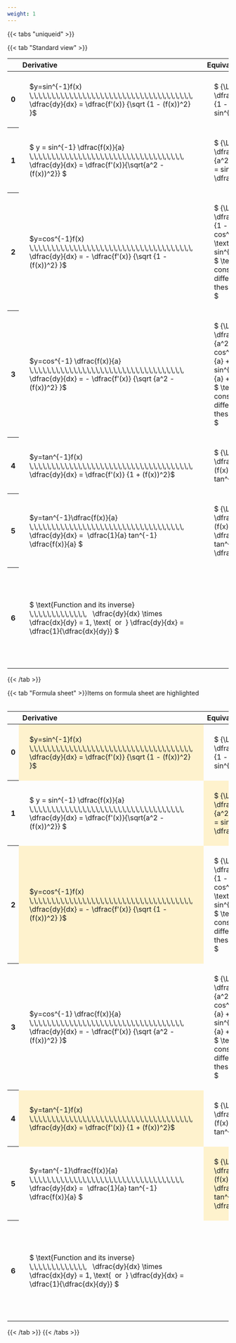 ```yaml
---
weight: 1
---
```


{{< tabs "uniqueid" >}}

{{< tab "Standard view" >}}
<style type="text/css">
#T_ac970 th.col_heading {
  text-align: left;
  font-size: 1em;
}
#T_ac970 td {
  text-align: left;
  font-size: 1em;
  padding: 1.5em;
}
#T_ac970_row0_col0, #T_ac970_row0_col1, #T_ac970_row1_col0, #T_ac970_row1_col1, #T_ac970_row2_col0, #T_ac970_row2_col1, #T_ac970_row3_col0, #T_ac970_row3_col1, #T_ac970_row4_col0, #T_ac970_row4_col1, #T_ac970_row5_col0, #T_ac970_row5_col1, #T_ac970_row6_col0, #T_ac970_row6_col1 {
  width: 400px;
  white-space: pre-wrap;
}
#T_ac970_row0_col2, #T_ac970_row1_col2, #T_ac970_row2_col2, #T_ac970_row3_col2, #T_ac970_row4_col2, #T_ac970_row5_col2, #T_ac970_row6_col2 {
  width: 600px;
  white-space: pre-wrap;
}
</style>
<table id="T_ac970">
  <thead>
    <tr>
      <th class="blank level0" >&nbsp;</th>
      <th id="T_ac970_level0_col0" class="col_heading level0 col0" >Derivative</th>
      <th id="T_ac970_level0_col1" class="col_heading level0 col1" >Equivalent integral</th>
      <th id="T_ac970_level0_col2" class="col_heading level0 col2" >Comment</th>
    </tr>
  </thead>
  <tbody>
    <tr>
      <th id="T_ac970_level0_row0" class="row_heading level0 row0" >0</th>
      <td id="T_ac970_row0_col0" class="data row0 col0" >$y=sin^{-1}f(x) \,\,\,\,\,\,\,\,\,\,\,\,\,\,\,\,\,\,\,\,\,\,\,\,\,\,\,\,\,\,\,\,\,\,\,\,\,   \dfrac{dy}{dx} = \dfrac{f'(x)} {\sqrt {1 - (f(x))^2} }$ <br></td>
      <td id="T_ac970_row0_col1" class="data row0 col1" >$ {\Large\int} \dfrac{f'(x)} {\sqrt {1 - (f(x))^2} } dx = sin^{-1} f(x) + c$</td>
      <td id="T_ac970_row0_col2" class="data row0 col2" ></td>
    </tr>
    <tr>
      <th id="T_ac970_level0_row1" class="row_heading level0 row1" >1</th>
      <td id="T_ac970_row1_col0" class="data row1 col0" >$ y = sin^{-1} \dfrac{f(x)}{a}  \,\,\,\,\,\,\,\,\,\,\,\,\,\,\,\,\,\,\,\,\,\,\,\,\,\,\,\,\,\,\,\,\,\,\,   \dfrac{dy}{dx} = \dfrac{f'(x)}{\sqrt{a^2 - (f(x))^2}} $ <br></td>
      <td id="T_ac970_row1_col1" class="data row1 col1" >$ {\Large\int} \dfrac{f'(x)} {\sqrt {a^2 - (f(x))^2} } dx = sin^{-1} \dfrac{f(x)}{a} + c$</td>
      <td id="T_ac970_row1_col2" class="data row1 col2" ></td>
    </tr>
    <tr>
      <th id="T_ac970_level0_row2" class="row_heading level0 row2" >2</th>
      <td id="T_ac970_row2_col0" class="data row2 col0" >$y=cos^{-1}f(x) \,\,\,\,\,\,\,\,\,\,\,\,\,\,\,\,\,\,\,\,\,\,\,\,\,\,\,\,\,\,\,\,\,\,\,\,\,   \dfrac{dy}{dx} = - \dfrac{f'(x)} {\sqrt {1 - (f(x))^2} }$ <br></td>
      <td id="T_ac970_row2_col1" class="data row2 col1" >$ {\Large\int} - \dfrac{f'(x)} {\sqrt {1 - (f(x))^2} }  = cos^{-1}f(x) + c \text{ or } -sin^{-1}f(x) +c$
$ \text{Note the constant c will have different values with these two options} $</td>
      <td id="T_ac970_row2_col2" class="data row2 col2" ></td>
    </tr>
    <tr>
      <th id="T_ac970_level0_row3" class="row_heading level0 row3" >3</th>
      <td id="T_ac970_row3_col0" class="data row3 col0" >$y=cos^{-1} \dfrac{f(x)}{a} \,\,\,\,\,\,\,\,\,\,\,\,\,\,\,\,\,\,\,\,\,\,\,\,\,\,\,\,\,\,\,\,\,\,\,   \dfrac{dy}{dx} = - \dfrac{f'(x)} {\sqrt {a^2 - (f(x))^2} }$ <br></td>
      <td id="T_ac970_row3_col1" class="data row3 col1" >$ {\Large\int} - \dfrac{f'(x)} {\sqrt {a^2 - (f(x))^2} }  = cos^{-1}\dfrac{f(x)}{a} + c \text{ or } -sin^{-1}\dfrac{f(x)}{a} +c$
$ \text{Note the constant c will have different values with these two options} $</td>
      <td id="T_ac970_row3_col2" class="data row3 col2" ></td>
    </tr>
    <tr>
      <th id="T_ac970_level0_row4" class="row_heading level0 row4" >4</th>
      <td id="T_ac970_row4_col0" class="data row4 col0" >$y=tan^{-1}f(x) \,\,\,\,\,\,\,\,\,\,\,\,\,\,\,\,\,\,\,\,\,\,\,\,\,\,\,\,\,\,\,\,\,\,\,\,\,   \dfrac{dy}{dx} = \dfrac{f'(x)} {1 + (f(x))^2}$ <br></td>
      <td id="T_ac970_row4_col1" class="data row4 col1" >$ {\Large\int} \dfrac{f'(x)} {1 + (f(x))^2} dx = \ tan^{-1} f(x) + c$</td>
      <td id="T_ac970_row4_col2" class="data row4 col2" ></td>
    </tr>
    <tr>
      <th id="T_ac970_level0_row5" class="row_heading level0 row5" >5</th>
      <td id="T_ac970_row5_col0" class="data row5 col0" >$y=tan^{-1}\dfrac{f(x)}{a} \,\,\,\,\,\,\,\,\,\,\,\,\,\,\,\,\,\,\,\,\,\,\,\,\,\,\,\,\,\,\,\,\,\,\,   \dfrac{dy}{dx} =  \dfrac{1}{a} tan^{-1} \dfrac{f(x)}{a} $ <br></td>
      <td id="T_ac970_row5_col1" class="data row5 col1" >$ {\Large\int} \dfrac{f'(x)} {a^2 + (f(x))^2} dx = \dfrac{1}{a} tan^{-1} \dfrac{f(x)}{a} + c$</td>
      <td id="T_ac970_row5_col2" class="data row5 col2" ></td>
    </tr>
    <tr>
      <th id="T_ac970_level0_row6" class="row_heading level0 row6" >6</th>
      <td id="T_ac970_row6_col0" class="data row6 col0" >$ \text{Function and its inverse}  \,\,\,\,\,\,\,\,\,\,\,\,\,   \dfrac{dy}{dx} \times \dfrac{dx}{dy} = 1, \text{  or  } \dfrac{dy}{dx} = \dfrac{1}{\dfrac{dx}{dy}} $ <br></td>
      <td id="T_ac970_row6_col1" class="data row6 col1" ></td>
      <td id="T_ac970_row6_col2" class="data row6 col2" >Formula can be utilised to calculate otherwise hard to differentiate inverse functions</td>
    </tr>
  </tbody>
</table>
{{< /tab >}}

{{< tab "Formula sheet" >}}Items on formula sheet are highlighted
<br><br><style type="text/css">
#T_18d04 th.col_heading {
  text-align: left;
  font-size: 1em;
}
#T_18d04 td {
  text-align: left;
  font-size: 1em;
  padding: 1.5em;
}
#T_18d04_row0_col0, #T_18d04_row1_col1, #T_18d04_row2_col0, #T_18d04_row4_col0, #T_18d04_row5_col1 {
  width: 400px;
  background-color: rgba(255,194,10, 0.2);
  white-space: pre-wrap;
}
#T_18d04_row0_col1, #T_18d04_row1_col0, #T_18d04_row2_col1, #T_18d04_row3_col0, #T_18d04_row3_col1, #T_18d04_row4_col1, #T_18d04_row5_col0, #T_18d04_row6_col0, #T_18d04_row6_col1 {
  width: 400px;
  white-space: pre-wrap;
}
#T_18d04_row0_col2, #T_18d04_row1_col2, #T_18d04_row2_col2, #T_18d04_row3_col2, #T_18d04_row4_col2, #T_18d04_row5_col2, #T_18d04_row6_col2 {
  width: 600px;
  white-space: pre-wrap;
}
</style>
<table id="T_18d04">
  <thead>
    <tr>
      <th class="blank level0" >&nbsp;</th>
      <th id="T_18d04_level0_col0" class="col_heading level0 col0" >Derivative</th>
      <th id="T_18d04_level0_col1" class="col_heading level0 col1" >Equivalent integral</th>
      <th id="T_18d04_level0_col2" class="col_heading level0 col2" >Comment</th>
    </tr>
  </thead>
  <tbody>
    <tr>
      <th id="T_18d04_level0_row0" class="row_heading level0 row0" >0</th>
      <td id="T_18d04_row0_col0" class="data row0 col0" >$y=sin^{-1}f(x) \,\,\,\,\,\,\,\,\,\,\,\,\,\,\,\,\,\,\,\,\,\,\,\,\,\,\,\,\,\,\,\,\,\,\,\,\,   \dfrac{dy}{dx} = \dfrac{f'(x)} {\sqrt {1 - (f(x))^2} }$ <br></td>
      <td id="T_18d04_row0_col1" class="data row0 col1" >$ {\Large\int} \dfrac{f'(x)} {\sqrt {1 - (f(x))^2} } dx = sin^{-1} f(x) + c$</td>
      <td id="T_18d04_row0_col2" class="data row0 col2" ></td>
    </tr>
    <tr>
      <th id="T_18d04_level0_row1" class="row_heading level0 row1" >1</th>
      <td id="T_18d04_row1_col0" class="data row1 col0" >$ y = sin^{-1} \dfrac{f(x)}{a}  \,\,\,\,\,\,\,\,\,\,\,\,\,\,\,\,\,\,\,\,\,\,\,\,\,\,\,\,\,\,\,\,\,\,\,   \dfrac{dy}{dx} = \dfrac{f'(x)}{\sqrt{a^2 - (f(x))^2}} $ <br></td>
      <td id="T_18d04_row1_col1" class="data row1 col1" >$ {\Large\int} \dfrac{f'(x)} {\sqrt {a^2 - (f(x))^2} } dx = sin^{-1} \dfrac{f(x)}{a} + c$</td>
      <td id="T_18d04_row1_col2" class="data row1 col2" ></td>
    </tr>
    <tr>
      <th id="T_18d04_level0_row2" class="row_heading level0 row2" >2</th>
      <td id="T_18d04_row2_col0" class="data row2 col0" >$y=cos^{-1}f(x) \,\,\,\,\,\,\,\,\,\,\,\,\,\,\,\,\,\,\,\,\,\,\,\,\,\,\,\,\,\,\,\,\,\,\,\,\,   \dfrac{dy}{dx} = - \dfrac{f'(x)} {\sqrt {1 - (f(x))^2} }$ <br></td>
      <td id="T_18d04_row2_col1" class="data row2 col1" >$ {\Large\int} - \dfrac{f'(x)} {\sqrt {1 - (f(x))^2} }  = cos^{-1}f(x) + c \text{ or } -sin^{-1}f(x) +c$
$ \text{Note the constant c will have different values with these two options} $</td>
      <td id="T_18d04_row2_col2" class="data row2 col2" ></td>
    </tr>
    <tr>
      <th id="T_18d04_level0_row3" class="row_heading level0 row3" >3</th>
      <td id="T_18d04_row3_col0" class="data row3 col0" >$y=cos^{-1} \dfrac{f(x)}{a} \,\,\,\,\,\,\,\,\,\,\,\,\,\,\,\,\,\,\,\,\,\,\,\,\,\,\,\,\,\,\,\,\,\,\,   \dfrac{dy}{dx} = - \dfrac{f'(x)} {\sqrt {a^2 - (f(x))^2} }$ <br></td>
      <td id="T_18d04_row3_col1" class="data row3 col1" >$ {\Large\int} - \dfrac{f'(x)} {\sqrt {a^2 - (f(x))^2} }  = cos^{-1}\dfrac{f(x)}{a} + c \text{ or } -sin^{-1}\dfrac{f(x)}{a} +c$
$ \text{Note the constant c will have different values with these two options} $</td>
      <td id="T_18d04_row3_col2" class="data row3 col2" ></td>
    </tr>
    <tr>
      <th id="T_18d04_level0_row4" class="row_heading level0 row4" >4</th>
      <td id="T_18d04_row4_col0" class="data row4 col0" >$y=tan^{-1}f(x) \,\,\,\,\,\,\,\,\,\,\,\,\,\,\,\,\,\,\,\,\,\,\,\,\,\,\,\,\,\,\,\,\,\,\,\,\,   \dfrac{dy}{dx} = \dfrac{f'(x)} {1 + (f(x))^2}$ <br></td>
      <td id="T_18d04_row4_col1" class="data row4 col1" >$ {\Large\int} \dfrac{f'(x)} {1 + (f(x))^2} dx = \ tan^{-1} f(x) + c$</td>
      <td id="T_18d04_row4_col2" class="data row4 col2" ></td>
    </tr>
    <tr>
      <th id="T_18d04_level0_row5" class="row_heading level0 row5" >5</th>
      <td id="T_18d04_row5_col0" class="data row5 col0" >$y=tan^{-1}\dfrac{f(x)}{a} \,\,\,\,\,\,\,\,\,\,\,\,\,\,\,\,\,\,\,\,\,\,\,\,\,\,\,\,\,\,\,\,\,\,\,   \dfrac{dy}{dx} =  \dfrac{1}{a} tan^{-1} \dfrac{f(x)}{a} $ <br></td>
      <td id="T_18d04_row5_col1" class="data row5 col1" >$ {\Large\int} \dfrac{f'(x)} {a^2 + (f(x))^2} dx = \dfrac{1}{a} tan^{-1} \dfrac{f(x)}{a} + c$</td>
      <td id="T_18d04_row5_col2" class="data row5 col2" ></td>
    </tr>
    <tr>
      <th id="T_18d04_level0_row6" class="row_heading level0 row6" >6</th>
      <td id="T_18d04_row6_col0" class="data row6 col0" >$ \text{Function and its inverse}  \,\,\,\,\,\,\,\,\,\,\,\,\,   \dfrac{dy}{dx} \times \dfrac{dx}{dy} = 1, \text{  or  } \dfrac{dy}{dx} = \dfrac{1}{\dfrac{dx}{dy}} $ <br></td>
      <td id="T_18d04_row6_col1" class="data row6 col1" ></td>
      <td id="T_18d04_row6_col2" class="data row6 col2" >Formula can be utilised to calculate otherwise hard to differentiate inverse functions</td>
    </tr>
  </tbody>
</table>
{{< /tab >}}
{{< /tabs >}}